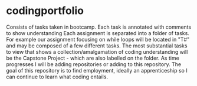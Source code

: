 # codingportfolio
Consists of tasks taken in bootcamp. Each task is annotated with comments to show understanding
Each assignment is separated into a folder of tasks. For example our assignment focusing on while loops will be located in "T#" and may be composed of a few different tasks. 
The most substantial tasks to view that shows a collection/amalgamation of coding understanding will be the Capstone Project - which are also labelled on the folder.
As time progresses I will be adding repositories or adding to this repository.
The goal of this repository is to find employment, ideally an apprenticeship so I can continue to learn what coding entails.
